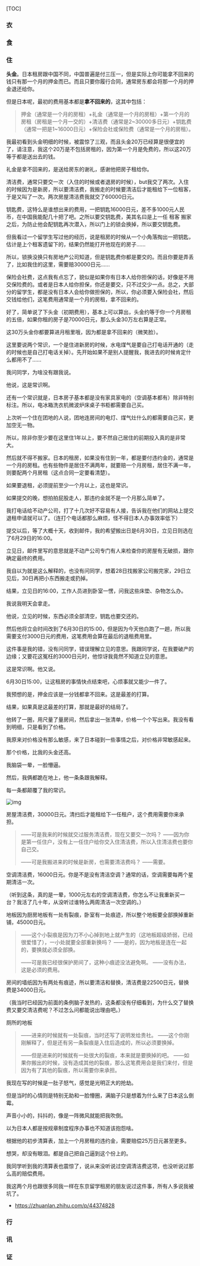 [TOC]

### 衣

### 食

### 住

**头金**。日本租房跟中国不同，中国普遍是付三压一，但是实际上你可能拿不回来的钱只有那一个月的押金而已。而且只要你履行合同，通常房东都会将那一个月的押金退还给你。

但是日本呢，最初的费用基本都是**拿不回来的**，这其中包括：

> 押金（通常是一个月的房租）+礼金（通常是一个月的房租）+第一个月的房租（房租是一个月一交的）+清洁费（通常是2~30000多日元）+钥匙费（通常一把是1~16000日元）+保险会社或保险费（通常是一个月的房租）。

我最初看到头金明细的时候，被震惊了三观，而且头金20万已经算是很便宜的了，请注意，我这个20万是不包括房租的，因为第一个月是免费的，所以这20万等于都是送出去的钱。

礼金是拿不回来的，是送给房东的谢礼，感谢他把房子租给你。

清洁费，通常只要交一次（入住的时候或者退房的时候），but我交了两次。入住的时候因为是新房，所以要清洁费，我搬走的时候要清洁后才能租给下一位租客，于是又叫了一次。两次房屋清洁费我就交了60000日元。

钥匙费，这特么是谁想出来的费用，一把钥匙16000日元，差不多1000元人民币，在中国我能配几十把了吧。之所以要交钥匙费，美其名曰是上一任 租客 搬家之后，为防止他会配钥匙再次潜入，所以门上的锁会换掉，所以要交钥匙费。

但我看过一个留学生写过他的经历，说是租房的时候从一个小角落掏出一把钥匙，估计是上个租客遗留下的，结果仍然能打开他现在的房子......

所以，锁换没换只有房地产公司知道，但是钥匙费你都是要交的。而且你要是弄丢了，比如我住的这里，需要赔30000日元......

保险会社费，这点我有点忘了，貌似是如果你有日本人给你担保的话，好像是不用交保险费的。或者是日本人给你担保，你还是要交，只不过交少一点。总之，大部分的留学生，都是没有日本人会给你做担保的，所以，你必须要入保险会社，然后交钱给他们，这笔费用通常是一个月的房租，拿不回来的。

好了，简单说了下头金（初期费用），基本上可以算出，头金约等于你一个月房租的五倍，如果你租的房子是70000日元，那么头金30万左右算是正常。

这30万头金你都要算进月租里哦，因为都是拿不回来的（微笑脸）。

这里要说两个常识，一个是住进新房的时候，水电煤气是要自己打电话开通的（走的时候也是自己打电话关掉）。先开始如果不是别人提醒我，我进去的时候肯定什么都用不了……

我问同学，为啥没有跟我说。

他说，这是常识啊。

还有一个常识就是，日本房子基本都是没有家具家电的（空调基本都有）除非特别标注。所以，电冰箱洗衣机微波炉床桌子书柜都需要自己买。

上次听一个住在团地的人说，团地连房间的电灯、煤气灶什么的都需要自己买，更加空无一物。

所以，除非你至少要在这里住1年以上，要不然自己居住的前期投入真的是非常大。

然后就不得不搬家。日本的租房，如果没有住到一年，都是要付违约金的，通常是一个月的房租。也有些物件是居住不满两年，就要赔一个月房租，居住不满一年，则要配两个月房租（这点合同一定要看清楚）。

如果要退租，必须提前至少一个月以上，这也是常识。

如果提交的晚，想拍拍屁股走人，那违约金就不是一个月那么简单了。

我打电话给不动产公司，打了十几次好不容易有人接，告诉我在他们的网站上提交退租申请就可以了。（连打个电话都那么麻烦，怪不得日本人办事效率低下）

提交以后，等了大概十天，收到邮件，我的希望搬出日是6月30日，立见日则选在了6月29日的16:00。



立见日，邮件里写的意思就是不动产公司专门有人来检查你的房屋有无破损，跟你确定最终的费用。

我自以为就是这么解释的，也没有问同学，想着28日找搬家公司搬完家，29日立见后，30日再把小东西搬走或扔掉。

结果，立见日的16:00，工作人员进到卧室一愣，问我这些床垫、杂物怎么办。

我说我明天会拿走。

他说，立见的时候，东西必须全部清空，钥匙也要交还的。

然后他将立会时间改到了6月30日的15:00，但是因为今天他白跑了一趟，所以我需要支付3000日元的费用，这笔费用会算在最后的退租费用里。

这件事是我的错，没有问同学，错误理解立见的意思。我跟同学说，在我要破产的边缘；又要花这冤枉的3000日元时，他惊讶我竟然不知道立见的意思。

这是常识啊。他又说。

6月30日15:00，让这租房的事情快点结束吧，心烦事就又能少一件了。

我预想的是，押金应该是一分钱都拿不回来。这是最差的打算。

结果，如果真是这最差的打算，那就是最好的结局了。

他转了一圈，用尺量了量房间，然后拿出一张清单，价格一个个写出来。我没有看到明细，只是看到了价格。

我原来对价格没有那么敏感，来了日本碰到一些事情之后，对价格非常敏感起来。

那个价格，比我的头金还高。

我脑袋一晕，一脸懵逼。

然后，我俩都跪在地上，他一条条跟我解释。

每一条都颠覆了我的常识。


![img](https://picb.zhimg.com/v2-1780523c360a4a644288f372c8fec229_b.jpg)



房屋清洁费，30000日元。清扫后才能租给下一任租户，这个费用需要你来承担。



> ——可是我来的时候就交过服务清洁费，现在又要交一次吗？
> ——因为你是第一任住户，没有上一任住户给你交入住清洁费，所以入住清洁费也要你自己交。
>
> ——可是我搬进来的时候是新房，也需要清洁费吗？
> ——需要。



空调清洁费，16000日元。你是不是没有清洁空调？通常的话，空调需要每两个星期清洁一次。

（听到这条，真的是一晕，1000元左右的空调清洁费，你怎么不让我重新买一台？我活了几十年，从没听过谁特么两周清洁一次空调的。）



地板因为厨房地板有一处有裂痕，卧室有一处痕迹，所以整个地板要全部换掉重新铺，45000日元。



> ——这个小裂痕是因为刀不小心掉到地上就产生的（这地板超级娇弱，已经很爱惜了），一小处就要全部重新换吗？
> ——是的，因为地板是连在一起的，要换就必须全部换。
>
> ——可是我已经很保护房间了，这种小痕迹没法避免啊。
> ——没有办法，这是必须的费用。



房间的墙纸因为有两处有痕迹，所以要清洁和替换，清洁费是22500日元，替换费是34000日元。

（我当时已经因为前面的条例脑子发热的，这条都没有仔细看到，为什么交了替换费又要交清洁费呢？不过怎么问都能说出理由吧。）



厕所的地板



> ——进来的时候就有一处裂痕，当时还写了说明发给贵社。
> ——这个你刚刚解释了，但是还有另一条裂痕是入住后造成的，所以必须要换掉。
>
> ——但是进来的时候就有一处很大的裂痕，本来就是要换掉的吧。
> ——如果你搬出的时候，没有造成其他的裂痕，那么这笔费用会是我们来付，但是因为有了其他的裂痕，所以需要你来承担。



我现在写的时候是一肚子怒气，感觉是光明正大的抢劫。



但是当时的心情则是特别无助和一脸懵圈，满脑子只是想着为什么来了日本这么倒霉。

声音小小的，抖抖的，像是一阵微风就能把我吹倒。

以为日本人都是按规章制度程序办事也不知道该抱怨啥。



根据他的初步清算表，加上一个月房租的违约金，需要赔偿25万日元甚至更多。



想哭，却没有眼泪。都是自己把自己逼到这个份上的。



我同学听到我的清算表也震惊了，说从来没听说过空调清洁费这项，也没听说过那么高的赔偿费用。



我这两个月也跟很多同我一样在东京留学租房的朋友说过这件事，所有人多说我被坑了。

- https://zhuanlan.zhihu.com/p/44374828

### 行

### 讯

### 证